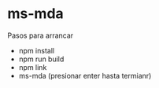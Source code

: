 # ms-mda

Pasos para arrancar
- npm install
- npm run build
- npm link
- ms-mda (presionar enter hasta termianr)
